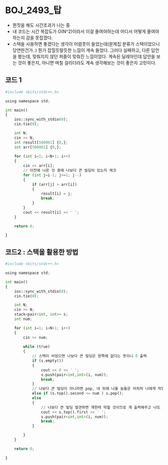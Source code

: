 # BOJ_2493_탑

- 뭔짓을 해도 시간초과가 나는 중
- 내 코드는 시간 복잡도가 O(N^2)이라서 이걸 줄여야하는데 어디서 어떻게 줄여야하는지 감을 못잡겠다.
- 스택을 사용하면 좋겠다는 생각이 어렴풋이 들었는데(문제집 분류가 스택이었으니 당연한건가..) 뭔가 잡힐듯말듯한 느낌이 계속 들었다. 그러다 실패하고, 다른 답안을 봤는데, 맞춰지지 않던 퍼즐이 맞춰진 느낌이었다. 계속된 딜레마인데 답안을 보는 것이 좋은지, 아니면 며칠 걸리더라도 계속 생각해보는 것이 좋은지 고민이다.



## 코드 1

```python
#include <bits/stdc++.h>

using namespace std;

int main()
{
    ios::sync_with_stdio(0);
    cin.tie(0);

    int N;
    cin >> N;
    int result[500001] {0,};
    int arr[500001] {0,};
    
    for (int i=1; i<N+1; i++) 
    {
        cin >> arr[i];
        // 이전에 나온 것 중에 나보다 큰 빌딩이 있는지 체크
        for (int j=i-1; j>=1; j--)
        {
            if (arr[j] > arr[i]) 
            {
                result[i] = j;
                break;
            }
        }
        cout << result[i] << ' ';
    }

    return 0;

}
```



## 코드2 : 스택을 활용한 방법

```python
#include <bits/stdc++.h>

using namespace std;

int main()
{
    ios::sync_with_stdio(0);
    cin.tie(0);

    int N;
    cin >> N;
    stack<pair<int, int>> s;
    int num;

    for (int i=1; i<N+1; i++) 
    {
        cin >> num;
        
        while (true)
        {
            // 스택이 비었으면 나보다 큰 빌딩은 왼쪽에 없다는 뜻이니 0 출력
            if (s.empty())
            {
                cout << 0 << ' ';
                s.push(pair<int,int>(i, num));
                break;
            }
            // 나보다 큰 빌딩이 아니라면 pop, 내 뒤에 나올 놈들은 어차피 나에게 막힐 것임
            else if (s.top().second <= num ) s.pop();
            else 
            {
                // 나보다 큰 빌딩 발견하면 걔한테 막힐 것이므로 걔 출력해주고 나도 스택에 쏙
                cout << s.top().first << ' ';
                s.push(pair<int,int>(i, num));
                break;
            }

        }
    }

    return 0;

}
```

